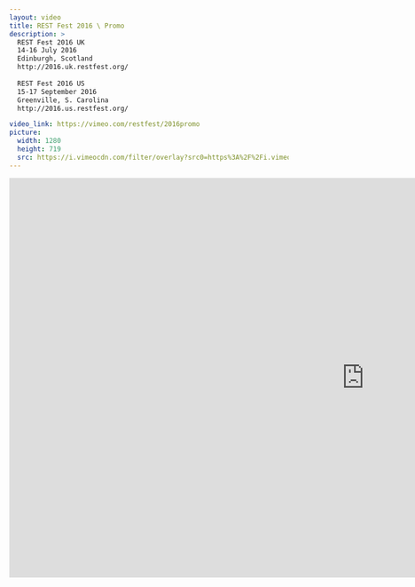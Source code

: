 ```yaml
---
layout: video
title: REST Fest 2016 \ Promo
description: >
  REST Fest 2016 UK
  14-16 July 2016
  Edinburgh, Scotland
  http://2016.uk.restfest.org/
  
  REST Fest 2016 US
  15-17 September 2016
  Greenville, S. Carolina
  http://2016.us.restfest.org/

video_link: https://vimeo.com/restfest/2016promo
picture:
  width: 1280
  height: 719
  src: https://i.vimeocdn.com/filter/overlay?src0=https%3A%2F%2Fi.vimeocdn.com%2Fvideo%2F570114072_1280x719.jpg&src1=http%3A%2F%2Ff.vimeocdn.com%2Fp%2Fimages%2Fcrawler_play.png
---
```

<iframe src="https://player.vimeo.com/video/166110814?title=0&byline=0&portrait=0&badge=0&autopause=0&player_id=0" width="1280" height="720" frameborder="0" title="REST Fest 2016 \ Promo" webkitallowfullscreen mozallowfullscreen allowfullscreen></iframe>